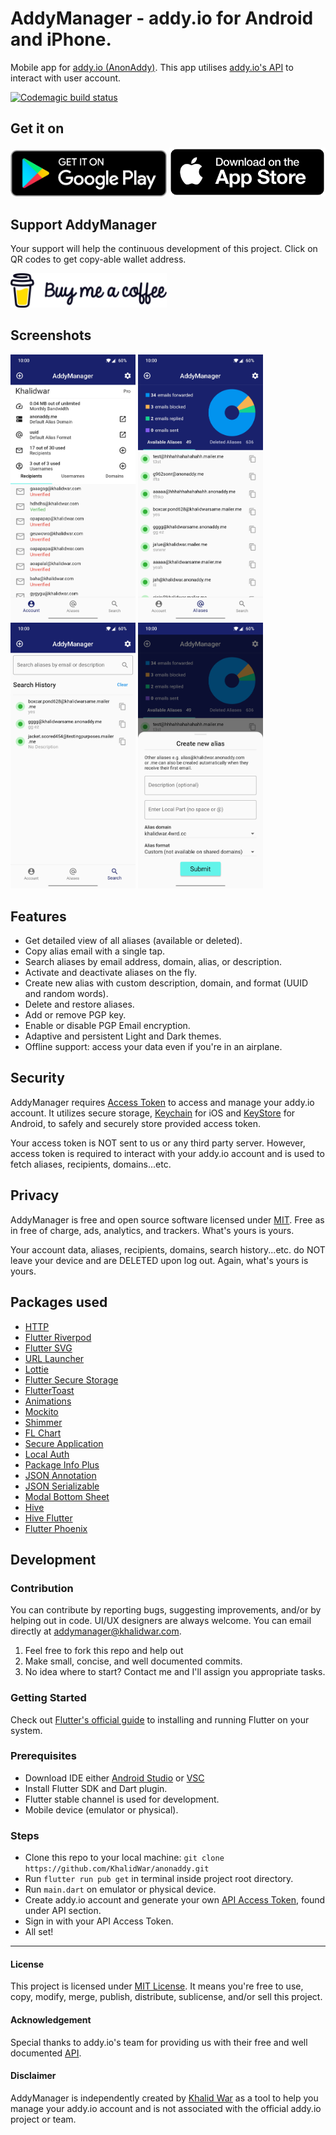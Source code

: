 # AddyManager - addy.io for Android and iPhone.
Mobile app for [addy.io (AnonAddy)](https://addy.io/). This app utilises [addy.io's API](https://app.addy.io/docs/) to interact with user account.

[![Codemagic build status](https://api.codemagic.io/apps/5fe2a9a115bfd177d368e1b3/5fe2a9a115bfd177d368e1b2/status_badge.svg)](https://codemagic.io/apps/5fe2a9a115bfd177d368e1b3/5fe2a9a115bfd177d368e1b2/latest_build)

## Get it on
[<img src="assets/screenshots/play_store_badge.png" width="250">](https://play.google.com/store/apps/details?id=com.khalidwar.anonaddy)  [<img src="assets/screenshots/app_store_badge.png" width="250">](https://apps.apple.com/us/app/addymanager/id1547461270#?platform=iphone)

## Support AddyManager
Your support will help the continuous development of this project. Click on QR codes to get copy-able wallet address.

[<img src="assets/screenshots/bmc.png" width="250">](https://www.buymeacoffee.com/khalidwar)


## Screenshots
<img src="assets/screenshots/account.jpg" width="200"> <img src="assets/screenshots/aliases.jpg" width="200"> <img src="assets/screenshots/search.jpg" width="200"> 
<img src="assets/screenshots/create_alias.jpg" width="200">


## Features
- Get detailed view of all aliases (available or deleted).
- Copy alias email with a single tap. 
- Search aliases by email address, domain, alias, or description.
- Activate and deactivate aliases on the fly.
- Create new alias with custom description, domain, and format (UUID and random words).
- Delete and restore aliases.
- Add or remove PGP key.
- Enable or disable PGP Email encryption.
- Adaptive and persistent Light and Dark themes.
- Offline support: access your data even if you're in an airplane.


## Security
AddyManager requires [Access Token](https://app.addy.io/settings/api) to access and manage your addy.io account. It utilizes secure storage, [Keychain](https://developer.apple.com/documentation/security/keychain_services#//apple_ref/doc/uid/TP30000897-CH203-TP1) for iOS and [KeyStore](https://developer.android.com/training/articles/keystore) for Android, to safely and securely store provided access token. 

Your access token is NOT sent to us or any third party server. However, access token is required to interact with your addy.io account and is used to fetch aliases, recipients, domains...etc.


## Privacy
AddyManager is free and open source software licensed under [MIT](https://github.com/KhalidWar/anonaddy/blob/master/LICENSE). Free as in free of charge, ads, analytics, and trackers. What's yours is yours.

Your account data, aliases, recipients, domains, search history...etc. do NOT leave your device and are DELETED upon log out. Again, what's yours is yours.


## Packages used
- [HTTP](https://pub.dev/packages/http)
- [Flutter Riverpod](https://pub.dev/packages/flutter_riverpod)
- [Flutter SVG](https://pub.dev/packages/flutter_svg)
- [URL Launcher](https://pub.dev/packages/url_launcher)
- [Lottie](https://pub.dev/packages/lottie)
- [Flutter Secure Storage](https://pub.dev/packages/flutter_secure_storage)
- [FlutterToast](https://pub.dev/packages/fluttertoast)
- [Animations](https://pub.dev/packages/animations)
- [Mockito](https://pub.dev/packages/mockito)
- [Shimmer](https://pub.dev/packages/shimmer)
- [FL Chart](https://pub.dev/packages/fl_chart)
- [Secure Application](https://pub.dev/packages/secure_application)
- [Local Auth](https://pub.dev/packages/local_auth)
- [Package Info Plus](https://pub.dev/packages/package_info_plus)
- [JSON Annotation](https://pub.dev/packages/json_annotation)
- [JSON Serializable](https://pub.dev/packages/json_serializable)
- [Modal Bottom Sheet](https://pub.dev/packages/modal_bottom_sheet)
- [Hive](https://pub.dev/packages/hive)
- [Hive Flutter](https://pub.dev/packages/hive_flutter)
- [Flutter Phoenix](https://pub.dev/packages/flutter_phoenix)


## Development

### Contribution
You can contribute by reporting bugs, suggesting improvements, and/or by helping out in code.
UI/UX designers are always welcome. You can email directly at addymanager@khalidwar.com.
1. Feel free to fork this repo and help out
2. Make small, concise, and well documented commits.
3. No idea where to start? Contact me and I'll assign you appropriate tasks.

### Getting Started
Check out [Flutter's official guide](https://flutter.dev/docs/get-started/install) to installing and running Flutter on your system.

### Prerequisites
- Download IDE either [Android Studio](https://developer.android.com/studio) or [VSC](https://code.visualstudio.com/)
- Install Flutter SDK and Dart plugin.
- Flutter stable channel is used for development.
- Mobile device (emulator or physical).

### Steps
- Clone this repo to your local machine: `git clone https://github.com/KhalidWar/anonaddy.git`
- Run `flutter run pub get` in terminal inside project root directory.
- Run `main.dart` on emulator or physical device.
- Create addy.io account and generate your own [API Access Token](https://app.addy.io/settings/api), found under API section.
- Sign in with your API Access Token.
- All set!

---

#### License
This project is licensed under [MIT License](https://github.com/KhalidWar/anonaddy/blob/master/LICENSE). It means you're free to use, copy, modify, merge, publish, distribute, sublicense, and/or sell this project.

#### Acknowledgement
Special thanks to addy.io's team for providing us with their free and well documented [API](https://app.addy.io/docs/).

#### Disclaimer
AddyManager is independently created by [Khalid War](https://github.com/khalidwar) as a tool to help you manage your addy.io account and is not associated with the official addy.io project or team.
